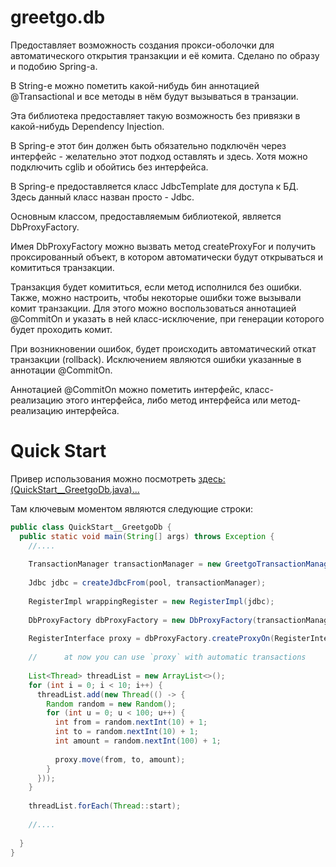 
# greetgo.db

Предоставляет возможность создания прокси-оболочки для автоматического открытия транзакции и её комита.
Сделано по образу и подобию Spring-а.

В String-е можно пометить какой-нибудь бин аннотацией @Transactional и все методы в нём будут вызываться в транзации.

Эта библиотека предоставляет такую возможность без привязки в какой-нибудь Dependency Injection.

В Spring-е этот бин должен быть обязательно подключён через интерфейс - желательно этот подход оставлять и здесь.
Хотя можно подключить cglib и обойтись без интерфейса.

В Spring-е предоставляется класс JdbcTemplate для доступа к БД. Здесь данный класс назван просто - Jdbc.

Основным классом, предоставляемым библиотекой, является DbProxyFactory.

Имея DbProxyFactory можно вызвать метод createProxyFor и получить проксированный объект, в котором автоматически будут
открываться и комититься транзакции.

Транзакция будет комититься, если метод исполнился без ошибки. Также, можно настроить, чтобы некоторые ошибки тоже
вызывали комит транзакции. Для этого можно воспользоваться аннотацией @CommitOn и указать в ней класс-исключение, при
генерации которого будет проходить комит.

При возникновении ошибок, будет происходить автоматический откат транзакции (rollback). Исключением являются ошибки
указанные в аннотации @CommitOn.

Аннотацией @CommitOn можно пометить интерфейс, класс-реализацию этого интерфейса, либо метод интерфейса или
метод-реализацию интерфейса.

# Quick Start

Привер использования можно посмотреть
[здесь:(QuickStart__GreetgoDb.java)...](../greetgo.nf36.gen.examples/quick_start/src/nf36_postgres_quick_start/QuickStart__GreetgoDb.java)

Там ключевым моментом являются следующие строки:

```java
public class QuickStart__GreetgoDb {
  public static void main(String[] args) throws Exception {
    //....
    
    TransactionManager transactionManager = new GreetgoTransactionManager();
    
    Jdbc jdbc = createJdbcFrom(pool, transactionManager);
    
    RegisterImpl wrappingRegister = new RegisterImpl(jdbc);
    
    DbProxyFactory dbProxyFactory = new DbProxyFactory(transactionManager);
    
    RegisterInterface proxy = dbProxyFactory.createProxyOn(RegisterInterface.class, wrappingRegister);
    
    //      at now you can use `proxy` with automatic transactions
    
    List<Thread> threadList = new ArrayList<>();
    for (int i = 0; i < 10; i++) {
      threadList.add(new Thread(() -> {
        Random random = new Random();
        for (int u = 0; u < 100; u++) {
          int from = random.nextInt(10) + 1;
          int to = random.nextInt(10) + 1;
          int amount = random.nextInt(100) + 1;
    
          proxy.move(from, to, amount);
        }
      }));
    }
    
    threadList.forEach(Thread::start);
    
    //....
    
  }
}
```

